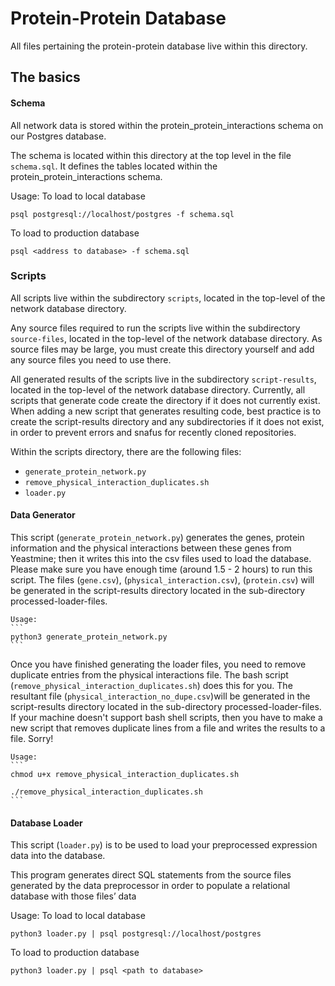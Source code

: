 # Protein-Protein Database 

All files pertaining the protein-protein database live within this directory.

## The basics

#### Schema

All network data is stored within the protein_protein_interactions schema on our Postgres database.

The schema is located within this directory at the top level in the file `schema.sql`. It defines the tables located within the protein_protein_interactions schema. 

Usage:
To load to local database
```
psql postgresql://localhost/postgres -f schema.sql
```
To load to production database 
```
psql <address to database> -f schema.sql
```

### Scripts

All scripts live within the subdirectory `scripts`, located in the top-level of the network database directory. 

Any source files required to run the scripts live within the subdirectory `source-files`, located in the top-level of the network database directory. As source files may be large, you must create this directory yourself and add any source files you need to use there. 

All generated results of the scripts live in the subdirectory `script-results`, located in the top-level of the network database directory. Currently, all scripts that generate code create the directory if it does not currently exist. When adding a new script that generates resulting code, best practice is to create the script-results directory and any subdirectories if it does not exist, in order to prevent errors and snafus for recently cloned repositories.

Within the scripts directory, there are the following files:

- `generate_protein_network.py`
- `remove_physical_interaction_duplicates.sh`
- `loader.py`

#### Data Generator

This script (`generate_protein_network.py`) generates the genes, protein information and the physical interactions between these genes from Yeastmine; then it writes this into the csv files used to load the database. Please make sure you have enough time (around 1.5 - 2 hours) to run this script. The files (`gene.csv`), (`physical_interaction.csv`), (`protein.csv`) will be generated in the script-results directory located in the sub-directory processed-loader-files.

    Usage: 
    ```
    python3 generate_protein_network.py
    ```

Once you have finished generating the loader files, you need to remove duplicate entries from the physical interactions file. The bash script (`remove_physical_interaction_duplicates.sh`) does this for you. The resultant file (`physical_interaction_no_dupe.csv`)will be generated in the script-results directory located in the sub-directory processed-loader-files. If your machine doesn't support bash shell scripts, then you have to make a new script that removes duplicate lines from a file and writes the results to a file. Sorry!

    Usage: 
    ```
    chmod u+x remove_physical_interaction_duplicates.sh
    
    ./remove_physical_interaction_duplicates.sh
    ```

#### Database Loader

This script (`loader.py`) is to be used to load your preprocessed expression data into the database. 

This program generates direct SQL statements from the source files generated by the data preprocessor in order to populate a relational database with those files’ data

Usage: 
To load to local database
```
python3 loader.py | psql postgresql://localhost/postgres
```
To load to production database
```
python3 loader.py | psql <path to database>
```
